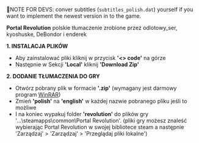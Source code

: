 📝NOTE FOR DEVS: conver subtitles (``subtitles_polish.dat``) yourself if you want to implement the newest version in to the game.

**Portal Revolution** polskie tłumaczenie zrobione przez odlotowy_ser, kyoshuske, DeBondor i enderek

**1. INSTALACJA PLIKÓW**
 - Aby zainstalować pliki kliknij w przycisk **'<> code'** na górze
 - Następnie w Sekcji **'Local'** kliknij **'Download Zip'**

**2. DODANIE TŁUMACZENIA DO GRY**
 - Otwórz pobrany plik w formacie **'.zip'** (wymagany jest darmowy program [WinRAR](https://www.win-rar.com/))
 - Zmień **'polish'** na **'english'** w każdej nazwie pobranego pliku jeśli to możliwe
 - I na koniec wypakuj folder **'revolution'** do plików gry '...\steamapps\common\Portal Revolution'. (pliki gry możesz znaleść wybierając Portal Revolution w swojej bibliotece steam a następnie 'Zarządzaj' > 'Zarządzaj' > 'Przeglądaj pliki lokalne')
